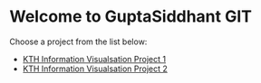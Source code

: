# Welcome to GuptaSiddhant GIT

Choose a project from the list below: 

- [KTH Information Visualsation Project 1](http://git.guptasiddhant.com/IVP1/)
- [KTH Information Visualsation Project 2](http://git.guptasiddhant.com/IVP2/)
